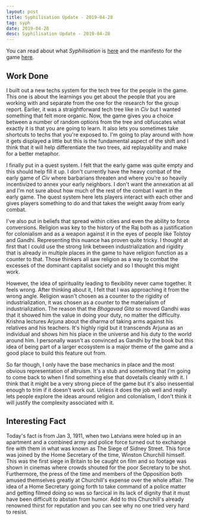 ```yaml
---
layout: post
title: Syphilisation Update - 2019-04-28
tag: syph
date: 2019-04-28
desc: Syphilisation Update - 2019-04-28
---
```



You can read about what *Syphilisation* is [here](/blog/syph/announce) and the manifesto for the game [here](/blog/syph/manifesto).

## Work Done

I built out a new techs system for the tech tree for the people in the game. This one is about the learnings you get about the people that you are working with and separate from the one for the research for the group report. Earlier, it was a straightforward tech tree like in *Civ* but I wanted something that felt more organic. Now, the game gives you a choice between a number of random options from the tree and obfuscates what exactly it is that you are going to learn. It also lets you sometimes take shortcuts to techs that you're exposed to. I'm going to play around with how it gets displayed a little but this is the fundamental aspect of the shift and I think that it will help differentiate the two trees, aid replayability and make for a better metaphor.


I finally put in a quest system. I felt that the early game was quite empty and this should help fill it up. I don't currently have the heavy combat of the early game of *Civ* where barbarians threaten and where you're so heavily incentivized to annex your early neighbors. I don't want the annexation at all and I'm not sure about how much of the rest of the combat I want in the early game. The quest system here lets players interact with each other and gives players something to do and that takes the weight away from early combat.


I've also put in beliefs that spread within cities and even the ability to force conversions. Religion was key to the history of the Raj both as a justification for colonialism and as a weapon against it in the eyes of people like Tolstoy and Gandhi. Representing this nuance has proven quite tricky. I thought at first that I could use the strong link between industrialization and rigidity that is already in multiple places in the game to have religion function as a counter to that. Those thinkers all saw religion as a way to combat the excesses of the dominant capitalist society and so I thought this might work.


However, the idea of spirituality leading to flexibility never came together. It feels wrong. After thinking about it, I felt that I was approaching it from the wrong angle. Religion wasn't chosen as a counter to the rigidity of industrialization, it was chosen as a counter to the materialism of industrialization. The reason that the *Bhagavad Gita* so moved Gandhi was that it showed him the value in doing your duty, no matter the difficulty. Krishna lectures Arjuna about the dharma of taking arms against his relatives and his teachers. It's highly rigid but it transcends Arjuna as an individual and shows him his place in the universe and his duty to the world around him. I personally wasn't as convinced as Gandhi by the book but this idea of being part of a larger ecosystem is a major theme of the game and a good place to build this feature out from.


So far though, I only have the base mechanics in place and the most obvious representation of altruism. It's a stub and something that I'm going to come back to when I find something else that dovetails cleanly with it. I think that it might be a very strong piece of the game but it's also inessential enough to trim if it doesn't work out. Unless it does the job well and really lets people explore the ideas around religion and colonialism, I don't think it will justify the complexity associated with it.

## Interesting Fact

Today's fact is from Jan 3, 1911, when two Latvians were holed up in an apartment and a combined army and police force turned out to exchange fire with them in what was known as The Siege of Sidney Street. This force was joined by the Home Secretary of the time, Winston Churchill himself. This was the first siege in Britain to be caught on film and so footage was shown in cinemas where crowds shouted for the poor Secretary to be shot. Furthermore, the press of the time and members of the Opposition both amused themselves greatly at Churchill's expense over the whole affair. The idea of a Home Secretary going forth to take command of a police matter and getting filmed doing so was so farcical in its lack of dignity that it must have been difficult to abstain from humor. Add to this Churchill's already renowned thirst for reputation and you can see why no one tried very hard to resist.</i>
